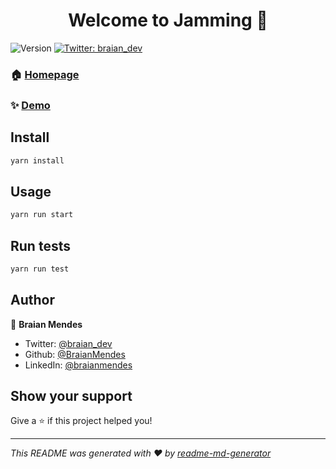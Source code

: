 <h1 align="center">Welcome to Jamming 👋</h1>
<p>
  <img alt="Version" src="https://img.shields.io/badge/version-0.1.0-blue.svg?cacheSeconds=2592000" />
  <a href="https://twitter.com/braian\_dev" target="_blank">
    <img alt="Twitter: braian_dev" src="https://img.shields.io/twitter/follow/braian_dev.svg?style=social" />
  </a>
</p>

### 🏠 [Homepage](http://jammming-braian.surge.sh/)

### ✨ [Demo](http://jammming-braian.surge.sh/)

## Install

```sh
yarn install
```

## Usage

```sh
yarn run start
```

## Run tests

```sh
yarn run test
```

## Author

👤 **Braian Mendes**

* Twitter: [@braian\_dev](https://twitter.com/braian\_dev)
* Github: [@BraianMendes](https://github.com/BraianMendes)
* LinkedIn: [@braianmendes](https://linkedin.com/in/braianmendes)

## Show your support

Give a ⭐️ if this project helped you!

***
_This README was generated with ❤️ by [readme-md-generator](https://github.com/kefranabg/readme-md-generator)_